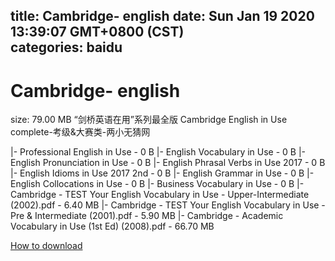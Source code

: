 
title: Cambridge- english
date: Sun Jan 19 2020 13:39:07 GMT+0800 (CST)    
categories: baidu
---

# Cambridge- english
size: 79.00 MB
 “剑桥英语在用”系列最全版 Cambridge English in Use complete-考级&大赛类-两小无猜网
 
|- Professional English in Use - 0 B
|- English Vocabulary in Use - 0 B
|- English Pronunciation in Use - 0 B
|- English Phrasal Verbs in Use 2017 - 0 B
|- English Idioms in Use 2017 2nd - 0 B
|- English Grammar in Use - 0 B
|- English Collocations in Use - 0 B
|- Business Vocabulary in Use - 0 B
|- Cambridge - TEST Your English Vocabulary in Use - Upper-Intermediate (2002).pdf - 6.40 MB
|- Cambridge - TEST Your English Vocabulary in Use - Pre & Intermediate (2001).pdf - 5.90 MB
|- Cambridge - Academic Vocabulary in Use (1st Ed) (2008).pdf - 66.70 MB

[How to download](https://bpcam.bemobtrk.com/go/2ceec3aa-1ca2-46d6-b9ff-aaa5c184517c?jno=1349)